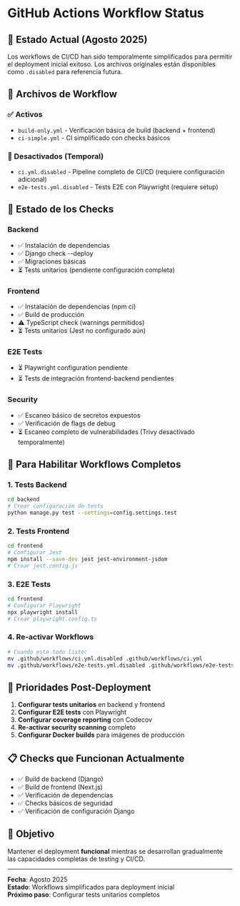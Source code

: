 # GitHub Actions Workflow Status

## 🚨 Estado Actual (Agosto 2025)

Los workflows de CI/CD han sido temporalmente simplificados para permitir el deployment inicial exitoso. Los archivos originales están disponibles como `.disabled` para referencia futura.

## 📁 Archivos de Workflow

### ✅ Activos
- `build-only.yml` - Verificación básica de build (backend + frontend)
- `ci-simple.yml` - CI simplificado con checks básicos

### 🔄 Desactivados (Temporal)
- `ci.yml.disabled` - Pipeline completo de CI/CD (requiere configuración adicional)
- `e2e-tests.yml.disabled` - Tests E2E con Playwright (requiere setup)

## 🎯 Estado de los Checks

### Backend
- ✅ Instalación de dependencias
- ✅ Django check --deploy
- ✅ Migraciones básicas
- ⏳ Tests unitarios (pendiente configuración completa)

### Frontend
- ✅ Instalación de dependencias (npm ci)
- ✅ Build de producción
- ⚠️ TypeScript check (warnings permitidos)
- ⏳ Tests unitarios (Jest no configurado aún)

### E2E Tests
- ⏳ Playwright configuration pendiente
- ⏳ Tests de integración frontend-backend pendientes

### Security
- ✅ Escaneo básico de secretos expuestos
- ✅ Verificación de flags de debug
- ⏳ Escaneo completo de vulnerabilidades (Trivy desactivado temporalmente)

## 🔧 Para Habilitar Workflows Completos

### 1. Tests Backend
```bash
cd backend
# Crear configuración de tests
python manage.py test --settings=config.settings.test
```

### 2. Tests Frontend  
```bash
cd frontend
# Configurar Jest
npm install --save-dev jest jest-environment-jsdom
# Crear jest.config.js
```

### 3. E2E Tests
```bash
cd frontend
# Configurar Playwright
npx playwright install
# Crear playwright.config.ts
```

### 4. Re-activar Workflows
```bash
# Cuando esté todo listo:
mv .github/workflows/ci.yml.disabled .github/workflows/ci.yml
mv .github/workflows/e2e-tests.yml.disabled .github/workflows/e2e-tests.yml
```

## 🚀 Prioridades Post-Deployment

1. **Configurar tests unitarios** en backend y frontend
2. **Configurar E2E tests** con Playwright  
3. **Configurar coverage reporting** con Codecov
4. **Re-activar security scanning** completo
5. **Configurar Docker builds** para imágenes de producción

## 📋 Checks que Funcionan Actualmente

- ✅ Build de backend (Django)
- ✅ Build de frontend (Next.js)
- ✅ Verificación de dependencias
- ✅ Checks básicos de seguridad
- ✅ Verificación de configuración Django

## 🎯 Objetivo

Mantener el deployment **funcional** mientras se desarrollan gradualmente las capacidades completas de testing y CI/CD.

---

**Fecha**: Agosto 2025  
**Estado**: Workflows simplificados para deployment inicial  
**Próximo paso**: Configurar tests unitarios completos